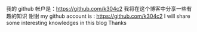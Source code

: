 我的 github 帐户是：https://github.com/k304c2
我将在这个博客中分享一些有趣的知识
谢谢
my github account is : https://github.com/k304c2
I will share some interesting knowledges in this blog
Thanks